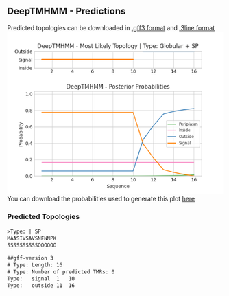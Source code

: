 ## DeepTMHMM - Predictions
Predicted topologies can be downloaded in [.gff3 format](TMRs.gff3) and [.3line format](predicted_topologies.3line)
![picture](plot.png)
You can download the probabilities used to generate this plot [here](Type:_probs.csv)
### Predicted Topologies
```
>Type: | SP
MAASIVSAVSNFNNPK
SSSSSSSSSSOOOOOO

```


```
##gff-version 3
# Type: Length: 16
# Type: Number of predicted TMRs: 0
Type:	signal	1	10				
Type:	outside	11	16				

```
